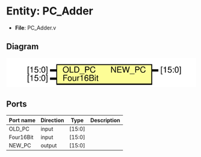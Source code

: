 # Entity: PC_Adder 

- **File**: PC_Adder.v
## Diagram

![Diagram](PC_Adder.svg "Diagram")
## Ports

| Port name | Direction | Type   | Description |
| --------- | --------- | ------ | ----------- |
| OLD_PC    | input     | [15:0] |             |
| Four16Bit | input     | [15:0] |             |
| NEW_PC    | output    | [15:0] |             |
